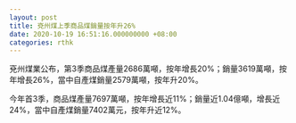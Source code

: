 ```yaml
---
layout: post
title: 兗州煤上季商品煤銷量按年升26%
date: 2020-10-19 16:51:16.000000000 +08:00
categories: rthk
---
```


兗州煤業公布，第3季商品煤產量2686萬噸，按年增長20%；銷量3619萬噸，按年增長26%，當中自產煤銷量2579萬噸，按年升20%。

今年首3季，商品煤產量7697萬噸，按年增長近11%；銷量近1.04億噸，增長近24%，當中自產煤銷量7402萬元，按年升近12%。
